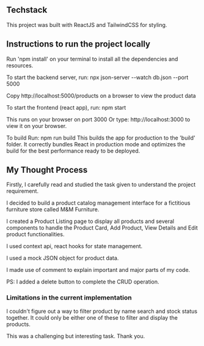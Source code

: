 ## Techstack

This project was built with ReactJS and TailwindCSS for styling.

## Instructions to run the project locally

Run 'npm install' on your terminal to install all the dependencies and resources.

To start the backend server, run:
npx json-server --watch db.json --port 5000

Copy http://localhost:5000/products on a browser to view the product data

To start the frontend (react app), run:
npm start

This runs on your browser on port 3000 
Or type: http://localhost:3000 to view it on your browser.


To build
Run: npm run build
This builds the app for production to the 'build' folder.
It correctly bundles React in production mode and optimizes the build for the best performance ready to be deployed.


## My Thought Process
Firstly, I carefully read and studied the task given to understand the project requirement.

I decided to build a product catalog management interface for a
fictitious furniture store called M&M Furniture.

I created a Product Listing page to display all products and several components to handle the Product Card, Add Product, View Details and Edit product functionalities.

I used context api, react hooks for state management.

I used a mock JSON object for product data.

I made use of comment to explain important and major parts of my code.

PS: I added a delete button to complete the CRUD operation.


### Limitations in the current implementation
I couldn't figure out a way to filter product by name search and stock status together. It could only be either one of these to filter and display the products.

This was a challenging but interesting task. Thank you.


